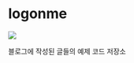 # logonme

<a href="https://logonme.net"><img src="https://img.shields.io/badge/-blog-brightgreen?style=flat&logo=GitBook&logoColor=white"/></a>

블로그에 작성된 글들의 예제 코드 저장소